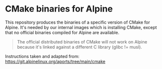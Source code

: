 # CMake binaries for Alpine

This repository produces the binaries of a specific version of CMake for
Alpine. It's needed by our internal images which is installing CMake, except
that no official binaries compiled for Alpine are available.

> The official distributed binaries of CMake will not work on Alpine because it's linked against a different C library (glibc != musl).

Instructions taken and adapted from: https://git.alpinelinux.org/aports/tree/main/cmake
